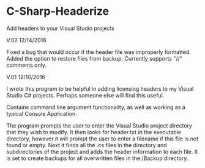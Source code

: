 # C-Sharp-Headerize
Add headers to your Visual Studio projects

V.02
12/14/2016

Fixed a bug that would occur if the header file was improperly formatted.
Added the option to restore files from backup. Currently supports "//"
comments only.

V.01
12/10/2016

I wrote this program to be helpful in adding licensing headers to my
Visual Studio C# projects. Perhaps someone else will find this useful.

Contains command line argument functionality, as well as working as a
typical Console Application.

The program prompts the user to enter the Visual Studio project
directory that they wish to modify. It then looks for header.txt in
the executable directory, however it will prompt the user to enter a
filename if this file is not found or empty. Next it finds all the .cs
files in the directory and subdirectories of the project and adds the
header information to each file. It is set to create backups for all
overwritten files in the /Backup directory.